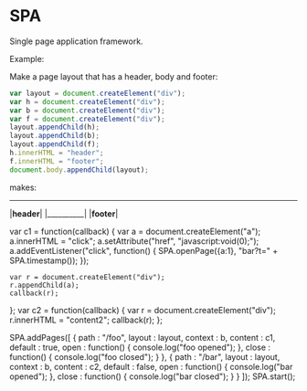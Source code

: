 # SPA

Single page application framework.

Example:

Make a page layout that has a header, body and footer:

```javascript
var layout = document.createElement("div");
var h = document.createElement("div");
var b = document.createElement("div");
var f = document.createElement("div");
layout.appendChild(h);
layout.appendChild(b);
layout.appendChild(f);
h.innerHTML = "header";
f.innerHTML = "footer";
document.body.appendChild(layout);
```

makes:
 __________
|__header__|
|__________|
|__footer__|




var c1 = function(callback) {
	var a = document.createElement("a");
	a.innerHTML = "click";
	a.setAttribute("href", "javascript:void(0);");
	a.addEventListener("click", function() {
		SPA.openPage({a:1}, "bar?t=" + SPA.timestamp());
	});
	
	var r = document.createElement("div");
	r.appendChild(a);
	callback(r);
};
var c2 = function(callback) {
	var r = document.createElement("div");
	r.innerHTML = "content2";
	callback(r);
};

SPA.addPages([
	{
		path : "/foo",
		layout : layout,
		context : b,
		content : c1,
		default : true,
		open : function() {
			console.log("foo opened");
		},
		close : function() {
			console.log("foo closed");
		}
	},
	{
		path : "/bar",
		layout : layout,
		context : b,
		content : c2,
		default : false,
		open : function() {
			console.log("bar opened");
		},
		close : function() {
			console.log("bar closed");
		}
	}
]);
SPA.start();